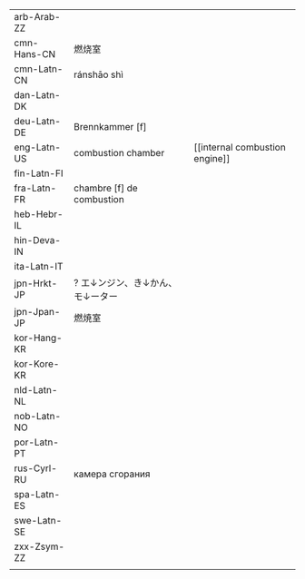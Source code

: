 | | | |
|-|-|-|
| arb-Arab-ZZ |  |  |
| cmn-Hans-CN | 燃烧室 |  |
| cmn-Latn-CN | ránshāo shì |  |
| dan-Latn-DK |  |  |
| deu-Latn-DE | Brennkammer [f] |  |
| eng-Latn-US | combustion chamber | [[internal combustion engine]] |
| fin-Latn-FI |  |  |
| fra-Latn-FR | chambre [f] de combustion |  |
| heb-Hebr-IL |  |  |
| hin-Deva-IN |  |  |
| ita-Latn-IT |  |  |
| jpn-Hrkt-JP | ? エ↓ンジン、き↓かん、モ↓ーター |  |
| jpn-Jpan-JP | 燃焼室 |  |
| kor-Hang-KR |  |  |
| kor-Kore-KR |  |  |
| nld-Latn-NL |  |  |
| nob-Latn-NO |  |  |
| por-Latn-PT |  |  |
| rus-Cyrl-RU | камера сгорания |  |
| spa-Latn-ES |  |  |
| swe-Latn-SE |  |  |
| zxx-Zsym-ZZ |  |  |
|  |  |  |
